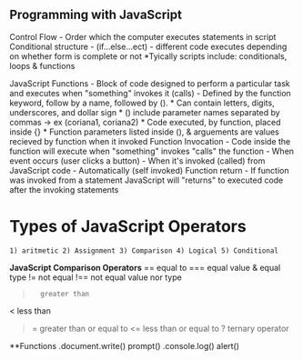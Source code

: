## Programming with JavaScript

Control Flow - Order which the computer executes statements in script
Conditional structure - (if...else...ect) - different code executes depending on whether form is complete or not
    *Tyically scripts include: conditionals, loops & functions

JavaScript Functions - Block of code designed to perform a particular task and executes when "something" invokes it (calls)
    - Defined by the function keyword, follow by a name, followed by ().
        * Can contain letters, digits, underscores, and dollar sign
        * () include parameter names separated by commas -> ex (coriana1, coriana2)
        * Code executed, by function, placed inside {}
        * Function parameters listed inside (), & arguements are values recieved by function when it invoked
Function Invocation - Code inside the function will execute when "something" invokes "calls" the function
    - When event occurs (user clicks a button) 
    - When it's invoked (called) from JavaScript code
    - Automatically (self invoked)
Function return - If function was invoked from a statement JavaScript will "returns" to executed code after the invoking statements

# Types of JavaScript Operators
    1) aritmetic 2) Assignment 3) Comparison 4) Logical 5) Conditional 

**JavaScript Comparison Operators**
==      equal to
===     equal value & equal type
!=      not equal
!==     not equal value nor type
>       greater than
<       less than
>=      greater than or equal to
<=      less than or equal to
?       ternary operator

**Functions 
    .document.write()
    prompt()
    .console.log()
    alert()